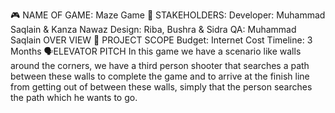
🎮️ NAME OF GAME:
Maze Game
👥 STAKEHOLDERS:
Developer: Muhammad Saqlain & Kanza Nawaz
Design: Riba,  Bushra & Sidra
QA: Muhammad Saqlain
OVER VIEW
📐 PROJECT SCOPE
Budget: Internet Cost
Timeline: 3 Months
🗣️ELEVATOR PITCH
In this game we have a scenario like walls around the corners, we have a third person shooter that searches a path between these walls to complete the game and to arrive at the finish line from getting out of between these walls, simply that the person searches the path which he wants to go.
